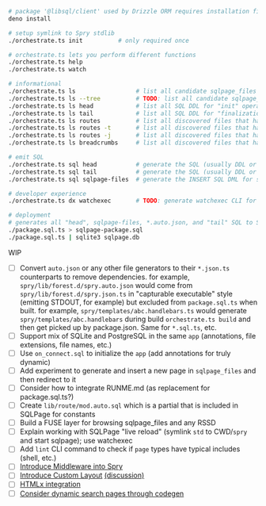 ```bash
# package '@libsql/client' used by Drizzle ORM requires installation first
deno install

# setup symlink to Spry stdlib
./orchestrate.ts init          # only required once

# orchestrate.ts lets you perform different functions
./orchestrate.ts help
./orchestrate.ts watch

# informational
./orchestrate.ts ls                 # list all candidate sqlpage_files content files and if there are any annotation errors
./orchestrate.ts ls --tree          # TODO: list all candidate sqlpage_files content files as a tree
./orchestrate.ts ls head            # list all SQL DDL for "init" operations that go before sqlpage_files inserts
./orchestrate.ts ls tail            # list all SQL DDL for "finalization" operations that go after sqlpage_files inserts
./orchestrate.ts ls routes          # list all discovered files that have route annotations as a tree
./orchestrate.ts ls routes -t       # list all discovered files that have route annotations as a table
./orchestrate.ts ls routes -j       # list all discovered files that have route annotations as JSON
./orchestrate.ts ls breadcrumbs     # list all discovered files that have route annotations as breadcrumbs

# emit SQL
./orchestrate.ts sql head           # generate the SQL (usually DDL or DML, not SQL) that go before sqlpage_files inserts
./orchestrate.ts sql tail           # generate the SQL (usually DDL or DML, not SQL) that go after sqlpage_files inserts
./orchestrate.ts sql sqlpage-files  # generate the INSERT SQL DML for sqlpage_files contents

# developer experience
./orchestrate.ts dx watchexec       # TODO: generate watchexec CLI for bash to watch all roots / files / etc.

# deployment
# generates all "head", sqlpage-files, *.auto.json, and "tail" SQL to STDOUT
./package.sql.ts > sqlpage-package.sql
./package.sql.ts | sqlite3 sqlpage.db
```

WIP

- [ ] Convert `auto.json` or any other file generators to their `*.json.ts`
      counterparts to remove dependencies. for example,
      `spry/lib/forest.d/spry.auto.json` would come from
      `spry/lib/forest.d/spry.json.ts` in "capturable executable" style
      (emitting STDOUT, for example) but excluded from `package.sql.ts` when
      built. for example, `spry/templates/abc.handlebars.ts` would generate
      `spry/templates/abc.handlebars` during build `orchestrate.ts build` and
      then get picked up by package.json. Same for `*.sql.ts`, etc.
- [ ] Support mix of SQLite and PostgreSQL in the same `app` (annotations, file
      extensions, file names, etc.)
- [ ] Use `on_connect.sql` to initialize the `app` (add annotations for truly
      dynamic)
- [ ] Add experiment to generate and insert a new page in `sqlpage_files` and
      then redirect to it
- [ ] Consider how to integrate RUNME.md (as replacement for package.sql.ts?)
- [ ] Create `lib/route/mod.auto.sql` which is a partial that is included in
      SQLPage for constants
- [ ] Build a FUSE layer for browsing sqlpage_files and any RSSD
- [ ] Explain working with SQLPage "live reload" (symlink `std` to CWD/`spry`
      and start sqlpage); use watchexec
- [ ] Add `lint` CLI command to check if `page` types have typical includes
      (shell, etc.)
- [ ] [Introduce Middleware into Spry](https://github.com/sqlpage/SQLPage/discussions/584)
- [ ] [Introduce Custom Layout](https://github.com/sqlpage/SQLPage/blob/main/sqlpage/templates/shell.handlebars)
      [(discussion)](https://github.com/sqlpage/SQLPage/discussions/731)
- [ ] [HTMLx integration](https://github.com/sqlpage/SQLPage/discussions/628)
- [ ] [Consider dynamic search pages through codegen](https://github.com/sqlpage/SQLPage/discussions/699)
